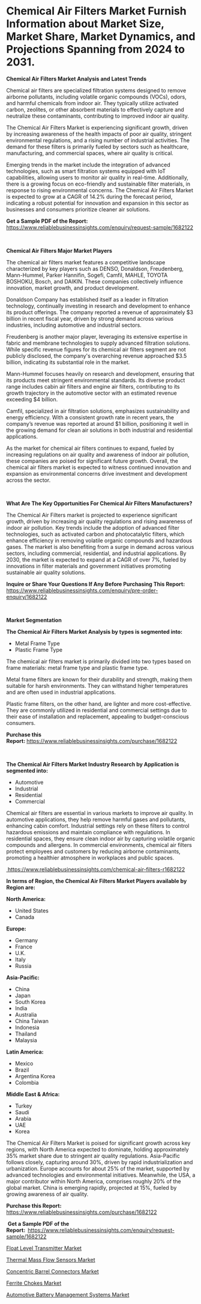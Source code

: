 <p><h1>Chemical Air Filters Market Furnish Information about Market Size, Market Share, Market Dynamics, and Projections Spanning from 2024 to 2031.</h1></p><p><strong>Chemical Air Filters Market Analysis and Latest Trends</strong></p>
<p><p>Chemical air filters are specialized filtration systems designed to remove airborne pollutants, including volatile organic compounds (VOCs), odors, and harmful chemicals from indoor air. They typically utilize activated carbon, zeolites, or other absorbent materials to effectively capture and neutralize these contaminants, contributing to improved indoor air quality.</p><p>The Chemical Air Filters Market is experiencing significant growth, driven by increasing awareness of the health impacts of poor air quality, stringent environmental regulations, and a rising number of industrial activities. The demand for these filters is primarily fueled by sectors such as healthcare, manufacturing, and commercial spaces, where air quality is critical.</p><p>Emerging trends in the market include the integration of advanced technologies, such as smart filtration systems equipped with IoT capabilities, allowing users to monitor air quality in real-time. Additionally, there is a growing focus on eco-friendly and sustainable filter materials, in response to rising environmental concerns. The Chemical Air Filters Market is expected to grow at a CAGR of 14.2% during the forecast period, indicating a robust potential for innovation and expansion in this sector as businesses and consumers prioritize cleaner air solutions.</p></p>
<p><strong>Get a Sample PDF of the Report:&nbsp;</strong> <a href="https://www.reliablebusinessinsights.com/enquiry/request-sample/1682122?utm_campaign=48&utm_medium=2&utm_source=Github&utm_content=ia&utm_term=01102024&utm_id=chemical-air-filters">https://www.reliablebusinessinsights.com/enquiry/request-sample/1682122</a></p>
<p>&nbsp;</p>
<p><strong>Chemical Air Filters Major Market Players</strong></p>
<p><p>The chemical air filters market features a competitive landscape characterized by key players such as DENSO, Donaldson, Freudenberg, Mann-Hummel, Parker Hannifin, Sogefi, Camfil, MAHLE, TOYOTA BOSHOKU, Bosch, and DAIKIN. These companies collectively influence innovation, market growth, and product development.</p><p>Donaldson Company has established itself as a leader in filtration technology, continually investing in research and development to enhance its product offerings. The company reported a revenue of approximately $3 billion in recent fiscal year, driven by strong demand across various industries, including automotive and industrial sectors.</p><p>Freudenberg is another major player, leveraging its extensive expertise in fabric and membrane technologies to supply advanced filtration solutions. While specific revenue figures for its chemical air filters segment are not publicly disclosed, the company's overarching revenue approached $3.5 billion, indicating its substantial role in the market.</p><p>Mann-Hummel focuses heavily on research and development, ensuring that its products meet stringent environmental standards. Its diverse product range includes cabin air filters and engine air filters, contributing to its growth trajectory in the automotive sector with an estimated revenue exceeding $4 billion.</p><p>Camfil, specialized in air filtration solutions, emphasizes sustainability and energy efficiency. With a consistent growth rate in recent years, the company’s revenue was reported at around $1 billion, positioning it well in the growing demand for clean air solutions in both industrial and residential applications.</p><p>As the market for chemical air filters continues to expand, fueled by increasing regulations on air quality and awareness of indoor air pollution, these companies are poised for significant future growth. Overall, the chemical air filters market is expected to witness continued innovation and expansion as environmental concerns drive investment and development across the sector.</p></p>
<p>&nbsp;</p>
<p><strong>What Are The Key Opportunities For Chemical Air Filters Manufacturers?</strong></p>
<p><p>The Chemical Air Filters market is projected to experience significant growth, driven by increasing air quality regulations and rising awareness of indoor air pollution. Key trends include the adoption of advanced filter technologies, such as activated carbon and photocatalytic filters, which enhance efficiency in removing volatile organic compounds and hazardous gases. The market is also benefiting from a surge in demand across various sectors, including commercial, residential, and industrial applications. By 2030, the market is expected to expand at a CAGR of over 7%, fueled by innovations in filter materials and government initiatives promoting sustainable air quality solutions.</p></p>
<p><strong>Inquire or Share Your Questions If Any Before Purchasing This Report:</strong> <a href="https://www.reliablebusinessinsights.com/enquiry/pre-order-enquiry/1682122?utm_campaign=48&utm_medium=2&utm_source=Github&utm_content=ia&utm_term=01102024&utm_id=chemical-air-filters">https://www.reliablebusinessinsights.com/enquiry/pre-order-enquiry/1682122</a></p>
<p>&nbsp;</p>
<p><strong>Market Segmentation</strong></p>
<p><strong>The Chemical Air Filters Market Analysis by types is segmented into:</strong></p>
<p><ul><li>Metal Frame Type</li><li>Plastic Frame Type</li></ul></p>
<p><p>The chemical air filters market is primarily divided into two types based on frame materials: metal frame type and plastic frame type. </p><p>Metal frame filters are known for their durability and strength, making them suitable for harsh environments. They can withstand higher temperatures and are often used in industrial applications.</p><p>Plastic frame filters, on the other hand, are lighter and more cost-effective. They are commonly utilized in residential and commercial settings due to their ease of installation and replacement, appealing to budget-conscious consumers.</p></p>
<p><strong>Purchase this Report:&nbsp;</strong><a href="https://www.reliablebusinessinsights.com/purchase/1682122?utm_campaign=48&utm_medium=2&utm_source=Github&utm_content=ia&utm_term=01102024&utm_id=chemical-air-filters">https://www.reliablebusinessinsights.com/purchase/1682122</a></p>
<p>&nbsp;</p>
<p><strong>The Chemical Air Filters Market Industry Research by Application is segmented into:</strong></p>
<p><ul><li>Automotive</li><li>Industrial</li><li>Residential</li><li>Commercial</li></ul></p>
<p><p>Chemical air filters are essential in various markets to improve air quality. In automotive applications, they help remove harmful gases and pollutants, enhancing cabin comfort. Industrial settings rely on these filters to control hazardous emissions and maintain compliance with regulations. In residential spaces, they ensure clean indoor air by capturing volatile organic compounds and allergens. In commercial environments, chemical air filters protect employees and customers by reducing airborne contaminants, promoting a healthier atmosphere in workplaces and public spaces.</p></p>
<p><a href="https://www.reliablebusinessinsights.com/chemical-air-filters-r1682122?utm_campaign=48&utm_medium=2&utm_source=Github&utm_content=ia&utm_term=01102024&utm_id=chemical-air-filters">&nbsp;https://www.reliablebusinessinsights.com/chemical-air-filters-r1682122</a></p>
<p><strong>In terms of Region, the Chemical Air Filters Market Players available by Region are:</strong></p>
<p>
    <p> <strong> North America: </strong>
        <ul>
            <li>United States</li>
            <li>Canada</li>
        </ul>
        </p> 
    <p> <strong> Europe: </strong>
        <ul>
            <li>Germany</li>
            <li>France</li>
            <li>U.K.</li>
            <li>Italy</li>
            <li>Russia</li>
        </ul>
        </p> 
    <p> <strong> Asia-Pacific: </strong>
        <ul>
            <li>China</li>
            <li>Japan</li>
            <li>South Korea</li>
            <li>India</li>
            <li>Australia</li>
            <li>China Taiwan</li>
            <li>Indonesia</li>
            <li>Thailand</li>
            <li>Malaysia</li>
        </ul>
        </p> 
    <p> <strong> Latin America: </strong>
        <ul>
            <li>Mexico</li>
            <li>Brazil</li>
            <li>Argentina Korea</li>
            <li>Colombia</li>
        </ul>
        </p> 
    <p> <strong> Middle East & Africa: </strong>
        <ul>
            <li>Turkey</li>
            <li>Saudi</li>
            <li>Arabia</li>
            <li>UAE</li>
            <li>Korea</li>
        </ul>
    </p>
    </p>
<p><p>The Chemical Air Filters Market is poised for significant growth across key regions, with North America expected to dominate, holding approximately 35% market share due to stringent air quality regulations. Asia-Pacific follows closely, capturing around 30%, driven by rapid industrialization and urbanization. Europe accounts for about 25% of the market, supported by advanced technologies and environmental initiatives. Meanwhile, the USA, a major contributor within North America, comprises roughly 20% of the global market. China is emerging rapidly, projected at 15%, fueled by growing awareness of air quality.</p></p>
<p><strong>Purchase this Report: </strong><a href="https://www.reliablebusinessinsights.com/purchase/1682122?utm_campaign=48&utm_medium=2&utm_source=Github&utm_content=ia&utm_term=01102024&utm_id=chemical-air-filters">https://www.reliablebusinessinsights.com/purchase/1682122</a></p>
<p>&nbsp;<strong>Get a Sample PDF of the Report:&nbsp;&nbsp;</strong><a href="https://www.reliablebusinessinsights.com/enquiry/request-sample/1682122?utm_campaign=48&utm_medium=2&utm_source=Github&utm_content=ia&utm_term=01102024&utm_id=chemical-air-filters">https://www.reliablebusinessinsights.com/enquiry/request-sample/1682122</a></p>
<p><strong></strong></p>
<p><p><a href="https://issuu.com/reportprime-2/docs/float-level-transmitter-market-size_fa19be804df1a3?utm_campaign=48&utm_medium=2&utm_source=Github&utm_content=ia&utm_term=01102024&utm_id=chemical-air-filters">Float Level Transmitter Market</a></p><p><a href="https://issuu.com/reportprime-2/docs/thermal-mass-flow-sensors-market-si_fb0b6e02e1cf4f?utm_campaign=48&utm_medium=2&utm_source=Github&utm_content=ia&utm_term=01102024&utm_id=chemical-air-filters">Thermal Mass Flow Sensors Market</a></p><p><a href="https://www.linkedin.com/pulse/concentric-barrel-connectors-market-segmentation-geographical-uscrf?utm_campaign=48&utm_medium=2&utm_source=Github&utm_content=ia&utm_term=01102024&utm_id=chemical-air-filters">Concentric Barrel Connectors Market</a></p><p><a href="https://www.linkedin.com/pulse/strategic-market-insights-navigating-global-ferrite-chokes-landscape-yztrf?utm_campaign=48&utm_medium=2&utm_source=Github&utm_content=ia&utm_term=01102024&utm_id=chemical-air-filters">Ferrite Chokes Market</a></p><p><a href="https://github.com/alesiasc0na/Market-Research-Report-List-1/blob/main/automotive-battery-management-systems-market.md?utm_campaign=48&utm_medium=2&utm_source=Github&utm_content=ia&utm_term=01102024&utm_id=chemical-air-filters">Automotive Battery Management Systems Market</a></p></p>